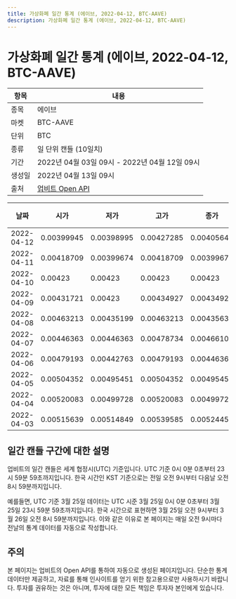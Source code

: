 ```yaml
---
title: 가상화폐 일간 통계 (에이브, 2022-04-12, BTC-AAVE)
description: 가상화폐 일간 통계 (에이브, 2022-04-12, BTC-AAVE)
---
```



가상화폐 일간 통계 (에이브, 2022-04-12, BTC-AAVE)
===

|항목|내용|
|--|--|
|종목|에이브|
|마켓|BTC-AAVE|
|단위|BTC|
|종류|일 단위 캔들 (10일치)|
|기간|2022년 04월 03일 09시 - 2022년 04월 12일 09시|
|생성일|2022년 04월 13일 09시|
|출처|[업비트 Open API](https://docs.upbit.com)|


|날짜|시가|저가|고가|종가|비고|
|--|--|--|--|--|--|
|2022-04-12|0.00399945|0.00398995|0.00427285|0.00405641|    |
|2022-04-11|0.00418709|0.00399674|0.00418709|0.00399675|    |
|2022-04-10|0.00423|0.00423|0.00423|0.00423|    |
|2022-04-09|0.00431721|0.00423|0.00434927|0.00434927|    |
|2022-04-08|0.00463213|0.00435199|0.00463213|0.00435636|    |
|2022-04-07|0.00446363|0.00446363|0.00478734|0.00466105|    |
|2022-04-06|0.00479193|0.00442763|0.00479193|0.00446363|    |
|2022-04-05|0.00504352|0.00495451|0.00504352|0.00495451|    |
|2022-04-04|0.00520083|0.00499728|0.00520083|0.00499729|    |
|2022-04-03|0.00515639|0.00514849|0.00539585|0.00524458|    |


일간 캔들 구간에 대한 설명
---


업비트의 일간 캔들은 세계 협정시(UTC) 기준입니다. 
UTC 기준 0시 0분 0초부터 23시 59분 59초까지입니다. 
한국 시간인 KST 기준으로는 전일 오전 9시부터 다음날 오전 8시 59분까지입니다. 


예를들면, UTC 기준 3월 25일 데이터는 UTC 시준 3월 25일 0시 0분 0초부터 3월 25일 23시 59분 59초까지입니다. 
한국 시간으로 표현하면 3월 25일 오전 9시부터 3월 26일 오전 8시 59분까지입니다. 
이와 같은 이유로 본 페이지는 매일 오전 9시마다 전날의 통계 데이터를 자동으로 작성합니다. 


주의
---


본 페이지는 업비트의 Open API를 통하여 자동으로 생성된 페이지입니다. 
단순한 통계 데이터만 제공하고, 자료를 통해 인사이트를 얻기 위한 참고용으로만 사용하시기 바랍니다. 
투자를 권유하는 것은 아니며, 투자에 대한 모든 책임은 투자자 본인에게 있습니다. 
